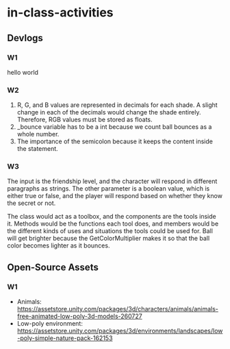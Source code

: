 # in-class-activities
## Devlogs
### W1
hello world

### W2
1. R, G, and B values are represented in decimals for each shade. A slight change in each of the decimals would change the shade entirely. Therefore, RGB values must be stored as floats.
2. _bounce variable has to be a int because we count ball bounces as a whole number.
3. The importance of the semicolon because it keeps the content inside the statement. 

### W3
The input is the friendship level, and the character will respond in different paragraphs as strings. The other parameter is a boolean value, which is either true or false, and the player will respond based on whether they know the secret or not.

The class would act as a toolbox, and the components are the tools inside it. Methods would be the functions each tool does, and members would be the different kinds of uses and situations the tools could be used for. 
Ball will get brighter because the GetColorMultiplier makes it so that the ball color becomes lighter as it bounces. 

## Open-Source Assets
### W1
- Animals: https://assetstore.unity.com/packages/3d/characters/animals/animals-free-animated-low-poly-3d-models-260727 
- Low-poly environment: https://assetstore.unity.com/packages/3d/environments/landscapes/low-poly-simple-nature-pack-162153 
